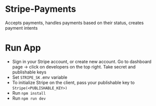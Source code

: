 # Stripe-Payments
Accepts payments, handles payments based on their status, creates payment intents

# Run App
- Sign in your Stripe account, or create new account. Go to dashboard page -> click on developers on the top right. Take secret and publishable keys
- Set `STRIPE_SK` .env variable
- To initialize Stripe on the client, pass your publishable key to `Stripe(<PUBLISHABLE_KEY>)`
- Run `npm install`
- Run `npm run dev`
